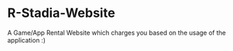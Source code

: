 # R-Stadia-Website
A Game/App Rental Website which charges you based on the usage of the application :)
